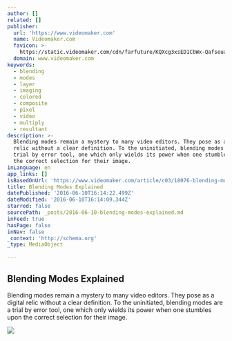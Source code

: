 ```yaml
---
author: []
related: []
publisher:
  url: 'https://www.videomaker.com'
  name: Videomaker.com
  favicon: >-
    https://static.videomaker.com/cdn/farfuture/KQXcg3xsED1CbWx-QafseuaMJbXXSPrvRO-Br8UI2jc/mtime:1434565140/sites/videomaker.com/themes/vm_responsive/favicon.ico
  domain: www.videomaker.com
keywords:
  - blending
  - modes
  - layer
  - imaging
  - colored
  - composite
  - pixel
  - video
  - multiply
  - resultant
description: >-
  Blending modes remain a mystery to many video editors. They pose as a digital
  relic without a clear definition. To the uninitiated, blending modes are a
  trial by error tool, one which only wields its power when one stumbles upon
  the correct selection for their image.
inLanguage: en
app_links: []
isBasedOnUrl: 'https://www.videomaker.com/article/c03/18076-blending-modes-explained'
title: Blending Modes Explained
datePublished: '2016-06-10T16:14:22.499Z'
dateModified: '2016-06-10T16:14:09.344Z'
starred: false
sourcePath: _posts/2016-06-10-blending-modes-explained.md
inFeed: true
hasPage: false
inNav: false
_context: 'http://schema.org'
_type: MediaObject

---
```

<article style=""><h1>Blending Modes Explained</h1><p>Blending modes remain a mystery to many video editors. They pose as a digital relic without a clear definition. To the uninitiated, blending modes are a trial by error tool, one which only wields its power when one stumbles upon the correct selection for their image.</p><img src="https://static.videomaker.com/cdn/farfuture/k1jvUjzUDIRLoGc9IWafpznPyhPp7IIaLaVBzs8eNes/mtime:1438644022/sites/videomaker.com/files/articles/18076/341-C03-Editing-primary.png" /></article>